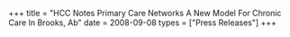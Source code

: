 +++
title = "HCC Notes Primary Care Networks A New Model For Chronic Care In Brooks, Ab"
date = 2008-09-08
types = ["Press Releases"]
+++
